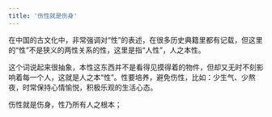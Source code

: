 ```yaml
---
title: '伤性就是伤身'
---
```


在中国的古文化中，非常强调对“性”的表述，在很多历史典籍里都有记载，但这里的“性”不是狭义的两性关系的性，这里是指“人性”，人之本性。

这个词说起来很抽象，本性这东西并不是看得见摸得着的物件，但却又无时不刻影响着每一个人，这就是人之本“性”。性要培养，避免伤性，比如：少生气、少熬夜，时常保持心情愉悦，积极乐观的生活心态。

伤性就是伤身，性乃所有人之根本；

